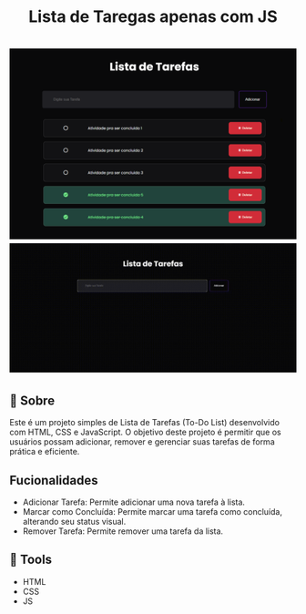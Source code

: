 <h1 align="center">
<br><br>
<p>Lista de Taregas apenas com JS<p>
</h1>

<h1>
<img src="img/Captura de tela 2024-06-15 202747.png">
<img src="img/Projeto-Lista-de-Tarefas.gif">
</h1>

## 📕 Sobre

<p>Este é um projeto simples de Lista de Tarefas (To-Do List) desenvolvido com HTML, CSS e JavaScript. O objetivo deste projeto é permitir que os usuários possam adicionar, remover e gerenciar suas tarefas de forma prática e eficiente.<p>

## Fucionalidades

- Adicionar Tarefa: Permite adicionar uma nova tarefa à lista.
- Marcar como Concluída: Permite marcar uma tarefa como concluída, alterando seu status visual.
- Remover Tarefa: Permite remover uma tarefa da lista.

## 🔨 Tools

- HTML
- CSS
- JS


